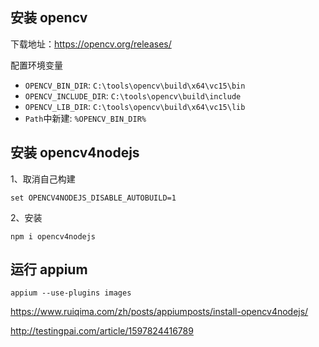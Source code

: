 



## 安装 opencv

下载地址：https://opencv.org/releases/



配置环境变量

- `OPENCV_BIN_DIR`: `C:\tools\opencv\build\x64\vc15\bin`
- `OPENCV_INCLUDE_DIR`: `C:\tools\opencv\build\include`
- `OPENCV_LIB_DIR`: `C:\tools\opencv\build\x64\vc15\lib`
- `Path`中新建: `%OPENCV_BIN_DIR%`



## 安装 opencv4nodejs

1、取消自己构建

`set OPENCV4NODEJS_DISABLE_AUTOBUILD=1`

2、安装

```
npm i opencv4nodejs
```





## 运行 appium

```
appium --use-plugins images
```





https://www.ruiqima.com/zh/posts/appiumposts/install-opencv4nodejs/



http://testingpai.com/article/1597824416789